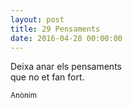 ```yaml
---
layout: post
title: 29 Pensaments
date: 2016-04-28 00:00:00
---
```


Deixa anar els pensaments <br />
que no et fan fort.

<small>Anònim</small>

